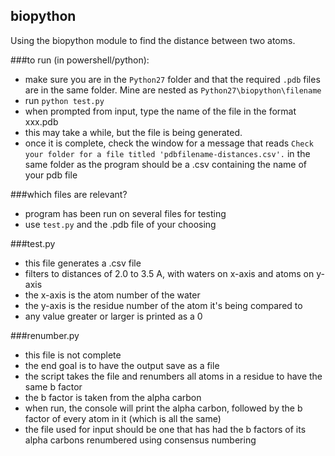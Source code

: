 ## biopython
Using the biopython module to find the distance between two atoms.


###to run (in powershell/python): 
- make sure you are in the ```Python27``` folder and that the required ```.pdb``` files are in the same folder.  Mine are nested as ```Python27\biopython\filename```
- run ```python test.py```
- when prompted from input, type the name of the file in the format xxx.pdb
- this may take a while, but the file is being generated.
- once it is complete, check the window for a message that reads ```Check your folder for a file titled 'pdbfilename-distances.csv'.```
in the same folder as the program should be a .csv containing the name of your pdb file

###which files are relevant?
- program has been run on several files for testing
- use  ```test.py``` and the .pdb file of your choosing


###test.py
- this file generates a .csv file
- filters to distances of 2.0 to 3.5 A, with waters on x-axis and atoms on y-axis
- the x-axis is the atom number of the water
- the y-axis is the residue number of the atom it's being compared to
- any value greater or larger is printed as a 0


###renumber.py
- this file is not complete
- the end goal is to have the output save as a file
- the script takes the file and renumbers all atoms in a residue to have the same b factor
- the b factor is taken from the alpha carbon
- when run, the console will print the alpha carbon, followed by the b factor of every atom in it (which is all the same)
- the file used for input should be one that has had the b factors of its alpha carbons renumbered using consensus numbering
